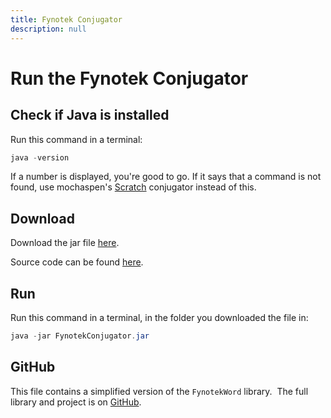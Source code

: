 ```yaml
---
title: Fynotek Conjugator
description: null
---
```


# Run the Fynotek Conjugator

## Check if Java is installed
Run this command in a terminal:
```java
java -version
```
If a number is displayed, you're good to go. If it says that a command is not found, use mochaspen's
[Scratch](https://scratch.mit.edu/projects/584256352/ "Fynotek Conjugator in Scratch") conjugator instead of this.

## Download
Download the jar file [here](https://mathmaster13.github.io/FynotekWord/linktree/FynotekConjugator.jar).

Source code can be found [here](https://mathmaster13.github.io/FynotekWord/linktree/FynotekConjugator.java).

## Run
Run this command in a terminal, in the folder you downloaded the file in:
```java
java -jar FynotekConjugator.jar
```

## GitHub
This file contains a simplified version of the `FynotekWord` library.&nbsp;  The full library and project is on [GitHub](https://github.com/mathmaster13/FynotekWord).
